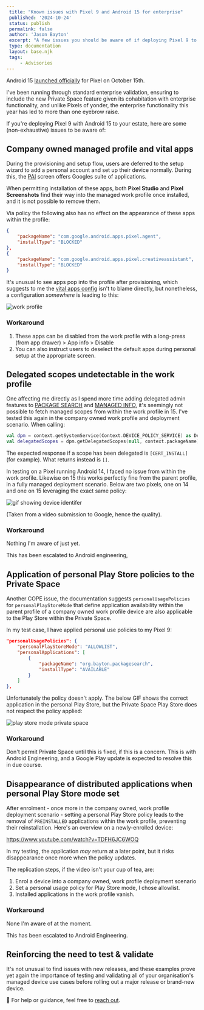```yaml
---
 title: "Known issues with Pixel 9 and Android 15 for enterprise"
 published: '2024-10-24'
 status: publish
 permalink: false
 author: 'Jason Bayton'
 excerpt: "A few issues you should be aware of if deploying Pixel 9 to your estate."
 type: documentation
 layout: base.njk
 tags:
     - Advisories
---
```

Android 15 [launched officially](https://blog.google/products/android/android-15/) for Pixel on October 15th. 

I've been running through standard enterprise validation, ensuring to include the new Private Space feature given its cohabitation with enterprise functionality, and unlike Pixels of yonder, the enterprise functionality this year has led to more than one eyebrow raise.

If you're deploying Pixel 9 with Android 15 to your estate, here are some (non-exhaustive) issues to be aware of:

## Company owned managed profile and vital apps

During the provisioning and setup flow, users are deferred to the setup wizard to add a personal account and set up their device normally. During this, the [PAI](https://bayton.org/blog/2024/03/play-auto-install/) screen offers Googles suite of applications.

When permitting installation of these apps, both **Pixel Studio** and **Pixel Screenshots** find their way into the managed work profile once installed, and it is not possible to remove them. 

Via policy the following also has no effect on the appearance of these apps within the profile:

```json
{
    "packageName": "com.google.android.apps.pixel.agent",
    "installType": "BLOCKED"
},
{
    "packageName": "com.google.android.apps.pixel.creativeassistant",
    "installType": "BLOCKED"
}
```

It's unusual to see apps pop into the profile after provisioning, which suggests to me the [vital apps config](/android/what-are-vital-apps/) isn't to blame directly, but nonetheless, a configuration _somewhere_ is leading to this:

![work profile](https://cdn.bayton.org/uploads/2024/screenshot-1729773116591.png)

### Workaround

1. These apps can be disabled from the work profile with a long-press (from app drawer) > App info > Disable 
2. You can also instruct users to deselect the default apps during personal setup at the appropriate screen.

## Delegated scopes undetectable in the work profile

One affecting me directly as I spend more time adding delegated admin features to [PACKAGE SEARCH](/projects/package-search) and [MANAGED INFO](/projects/managed-info), it's seemingly not possible to fetch managed scopes from within the work profile in 15. I've tested this again in the company owned work profile and deployment scenario. When calling:

```kotlin
val dpm = context.getSystemService(Context.DEVICE_POLICY_SERVICE) as DevicePolicyManager
val delegatedScopes = dpm.getDelegatedScopes(null, context.packageName)
```

The expected response if a scope has been delegated is `[CERT_INSTALL]` (for example). What returns instead is `[]`. 

In testing on a Pixel running Android 14, I faced no issue from within the work profile. Likewise on 15 this works perfectly fine from the parent profile, in a fully managed deployment scenario. Below are two pixels, one on 14 and one on 15 leveraging the exact same policy:

![gif showing device identifer](https://cdn.bayton.org/uploads/2024/2024-10-24_14.06.54.gif)

(Taken from a video submission to Google, hence the quality).

### Workaround

Nothing I'm aware of just yet. 

This has been escalated to Android engineering,

## Application of personal Play Store policies to the Private Space 

Another COPE issue, the documentation suggests `personalUsagePolicies` for `personalPlayStoreMode` that define application availability within the parent profile of a company owned work profile device are also applicable to the Play Store within the Private Space.

In my test case, I have applied personal use policies to my Pixel 9:

```json
"personalUsagePolicies": {
    "personalPlayStoreMode": "ALLOWLIST",
    "personalApplications": [
        {
            "packageName": "org.bayton.packagesearch",
            "installType": "AVAILABLE"
        }
    ]
},
```

Unfortunately the policy doesn't apply. The below GIF shows the correct application in the personal Play Store, but the Private Space Play Store does not respect the policy applied:

![play store mode private space](https://cdn.bayton.org/uploads/2024/2024-10-24_13.50.52.gif)

### Workaround

Don't permit Private Space until this is fixed, if this is a concern. This is with Android Engineering, and a Google Play update is expected to resolve this in due course.

## Disappearance of distributed applications when personal Play Store mode set

After enrolment - once more in the company owned, work profile deployment scenario - setting a personal Play Store policy leads to the removal of `PREINSTALLED` applications within the work profile, preventing their reinstallation. Here's an overview on a newly-enrolled device:

https://www.youtube.com/watch?v=TDFH6JC6WOQ

In my testing, the application _may_ return at a later point, but it risks disappearance once more when the policy updates.

The replication steps, if the video isn't your cup of tea, are:

1. Enrol a device into a company owned, work profile deployment scenario
2. Set a personal usage policy for Play Store mode, I chose allowlist.
3. Installed applications in the work profile vanish.

### Workaround

None I'm aware of at the moment.

This has been escalated to Android Engineering.

## Reinforcing the need to test & validate

It's not unusual to find issues with new releases, and these examples prove yet again the importance of testing and validating all of your organisation's managed device use cases before rolling out a major release or brand-new device.

🛟 For help or guidance, feel free to [reach out](/support/).
